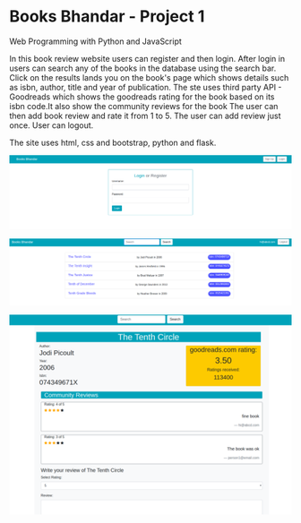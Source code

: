 # Books Bhandar - Project 1 

Web Programming with Python and JavaScript

In this book review website users can register and then login. After login in users can search any of the books in the database using the search bar.
Click on the results lands you on the book's page which shows details such as isbn, author, title and year of publication. The ste uses third party API - Goodreads which shows the goodreads rating for the book based on its isbn code.It also show the community reviews for the book
The user can then add book review and rate it from 1 to 5. The user can add review just once.
User can logout.

The site uses html, css and bootstrap, python and flask.



![Screenshot](https://github.com/Mrid02/BooksBhandar/blob/master/Screenshot%20from%202020-02-18%2015-58-03.png)

![Screenshot](https://github.com/Mrid02/BooksBhandar/blob/master/Screenshot%20from%202020-02-18%2016-03-23.png)

![Screenshot](https://github.com/Mrid02/BooksBhandar/blob/master/Screenshot%20from%202020-02-18%2016-04-07.png)
